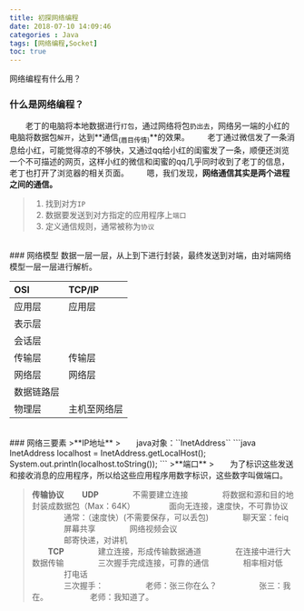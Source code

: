 ```yaml
---
title: 初探网络编程
date: 2018-07-10 14:09:46
categories : Java
tags: [网络编程,Socket]
toc: true
---
```

网络编程有什么用？
<!--more-->
### 什么是网络编程？
&ensp;&ensp;&ensp;&ensp;老丁的电脑将本地数据进行``打包``，通过网络将包``扔出去``，网络另一端的小红的电脑将数据包``解开``，达到**通信<sub>(眉目传情)</sub>**的效果。
&ensp;&ensp;&ensp;&ensp;老丁通过微信发了一条消息给小红，可能觉得凉的不够快，又通过qq给小红的闺蜜发了一条，顺便还浏览一个不可描述的网页，这样小红的微信和闺蜜的qq几乎同时收到了老丁的信息，老丁也打开了浏览器的相关页面。
&ensp;&ensp;&ensp;&ensp;嗯，我们发现，**网络通信其实是两个进程之间的通信。**

> 1. 找到对方``IP``
> 2. 数据要发送到对方指定的应用程序上``端口``
> 3. 定义通信规则，通常被称为``协议``

<br>
### 网络模型
数据一层一层，从上到下进行封装，最终发送到对端，由对端网络模型一层一层进行解析。

|  OSI        |  TCP/IP  |
| :--------   | :-----  |
|应用层       | 应用层|
|表示层       ||
|会话层       ||
|传输层       |传输层|
|网络层       |网络层|
|数据链路层   ||
|物理层       |主机至网络层|

<br>
### 网络三要素
>**IP地址**
>&ensp;&ensp;&ensp;&ensp;java对象：``InetAddress``
```java
InetAddress localhost = InetAddress.getLocalHost();
System.out.println(localhost.toString());
```
>**端口**
>&ensp;&ensp;&ensp;&ensp;为了标识这些发送和接收消息的应用程序，所以给这些应用程序用数字标识，这些数字叫做端口。

>**传输协议**
>&ensp;&ensp;&ensp;&ensp;**UDP**
>&ensp;&ensp;&ensp;&ensp;&ensp;&ensp;&ensp;&ensp;不需要建立连接
>&ensp;&ensp;&ensp;&ensp;&ensp;&ensp;&ensp;&ensp;将数据和源和目的地封装成数据包（Max：64K）
>&ensp;&ensp;&ensp;&ensp;&ensp;&ensp;&ensp;&ensp;面向无连接，速度快，不可靠协议<br>
>&ensp;&ensp;&ensp;&ensp;&ensp;&ensp;&ensp;&ensp;通常：（速度快）(不需要保存，可以丢包)
>&ensp;&ensp;&ensp;&ensp;&ensp;&ensp;&ensp;&ensp;聊天室：feiq
>&ensp;&ensp;&ensp;&ensp;&ensp;&ensp;&ensp;&ensp;屏幕共享
>&ensp;&ensp;&ensp;&ensp;&ensp;&ensp;&ensp;&ensp;网络视频会议<br>
>&ensp;&ensp;&ensp;&ensp;&ensp;&ensp;&ensp;&ensp;邮寄快递，对讲机
><br>
>&ensp;&ensp;&ensp;&ensp;**TCP**
>&ensp;&ensp;&ensp;&ensp;&ensp;&ensp;&ensp;&ensp;建立连接，形成传输数据通道
>&ensp;&ensp;&ensp;&ensp;&ensp;&ensp;&ensp;&ensp;在连接中进行大数据传输
>&ensp;&ensp;&ensp;&ensp;&ensp;&ensp;&ensp;&ensp;三次握手完成连接，可靠的通信
>&ensp;&ensp;&ensp;&ensp;&ensp;&ensp;&ensp;&ensp;相率相对低<br>
>&ensp;&ensp;&ensp;&ensp;&ensp;&ensp;&ensp;&ensp;打电话<br>
>&ensp;&ensp;&ensp;&ensp;&ensp;&ensp;&ensp;&ensp;三次握手：
>&ensp;&ensp;&ensp;&ensp;&ensp;&ensp;&ensp;&ensp;&ensp;&ensp;老师：张三你在么？
>&ensp;&ensp;&ensp;&ensp;&ensp;&ensp;&ensp;&ensp;&ensp;&ensp;张三：我在。
>&ensp;&ensp;&ensp;&ensp;&ensp;&ensp;&ensp;&ensp;&ensp;&ensp;老师：我知道了。
